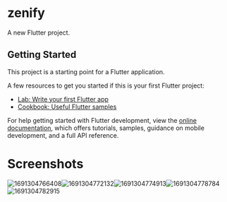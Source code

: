 # zenify

A new Flutter project.

## Getting Started

This project is a starting point for a Flutter application.

A few resources to get you started if this is your first Flutter project:

- [Lab: Write your first Flutter app](https://docs.flutter.dev/get-started/codelab)
- [Cookbook: Useful Flutter samples](https://docs.flutter.dev/cookbook)

For help getting started with Flutter development, view the
[online documentation](https://docs.flutter.dev/), which offers tutorials,
samples, guidance on mobile development, and a full API reference.

# Screenshots

![1691304766408](image/README/1691304766408.png)![1691304772132](image/README/1691304772132.png)![1691304774913](image/README/1691304774913.png)![1691304778784](image/README/1691304778784.png)![1691304782915](image/README/1691304782915.png)
